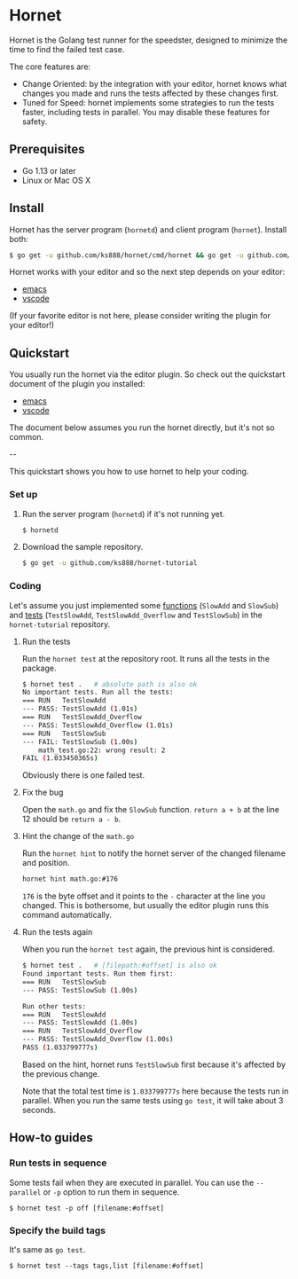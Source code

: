 # Hornet

Hornet is the Golang test runner for the speedster, designed to minimize the time to find the failed test case.

The core features are:
* Change Oriented: by the integration with your editor, hornet knows what changes you made and runs the tests affected by these changes first.
* Tuned for Speed: hornet implements some strategies to run the tests faster, including tests in parallel. You may disable these features for safety.

## Prerequisites

* Go 1.13 or later
* Linux or Mac OS X

## Install

Hornet has the server program (`hornetd`) and client program (`hornet`). Install both:

```sh
$ go get -u github.com/ks888/hornet/cmd/hornet && go get -u github.com/ks888/hornet/cmd/hornetd
```

Hornet works with your editor and so the next step depends on your editor:
* [emacs]()
* [vscode]()

(If your favorite editor is not here, please consider writing the plugin for your editor!)

## Quickstart

You usually run the hornet via the editor plugin. So check out the quickstart document of the plugin you installed:
* [emacs]()
* [vscode]()

The document below assumes you run the hornet directly, but it's not so common.

--

This quickstart shows you how to use hornet to help your coding.

### Set up

1. Run the server program (`hornetd`) if it's not running yet.

   ```sh
   $ hornetd
   ```

2. Download the sample repository.

   ```sh
   $ go get -u github.com/ks888/hornet-tutorial
   ```

### Coding

Let's assume you just implemented some [functions](https://github.com/ks888/hornet-tutorial/blob/master/math.go) (`SlowAdd` and `SlowSub`) and [tests](https://github.com/ks888/hornet-tutorial/blob/master/math_test.go) (`TestSlowAdd`, `TestSlowAdd_Overflow` and `TestSlowSub`) in the `hornet-tutorial` repository.

1. Run the tests

   Run the `hornet test` at the repository root. It runs all the tests in the package.

   ```sh
   $ hornet test .   # absolute path is also ok
   No important tests. Run all the tests:
   === RUN   TestSlowAdd
   --- PASS: TestSlowAdd (1.01s)
   === RUN   TestSlowAdd_Overflow
   --- PASS: TestSlowAdd_Overflow (1.01s)
   === RUN   TestSlowSub
   --- FAIL: TestSlowSub (1.00s)
       math_test.go:22: wrong result: 2
   FAIL (1.033450365s)
   ```

   Obviously there is one failed test.

2. Fix the bug

   Open the `math.go` and fix the `SlowSub` function. `return a + b` at the line 12 should be `return a - b`.

3. Hint the change of the `math.go`

   Run the `hornet hint` to notify the hornet server of the changed filename and position.

   ```sh
   hornet hint math.go:#176
   ```

   `176` is the byte offset and it points to the `-` character at the line you changed. This is bothersome, but usually the editor plugin runs this command automatically.

4. Run the tests again

   When you run the `hornet test` again, the previous hint is considered.

   ```sh
   $ hornet test .   # [filepath:#offset] is also ok
   Found important tests. Run them first:
   === RUN   TestSlowSub
   --- PASS: TestSlowSub (1.00s)

   Run other tests:
   === RUN   TestSlowAdd
   --- PASS: TestSlowAdd (1.00s)
   === RUN   TestSlowAdd_Overflow
   --- PASS: TestSlowAdd_Overflow (1.00s)
   PASS (1.033799777s)
   ```

   Based on the hint, hornet runs `TestSlowSub` first because it's affected by the previous change.

   Note that the total test time is `1.033799777s` here because the tests run in parallel. When you run the same tests using `go test`, it will take about 3 seconds.

## How-to guides

### Run tests in sequence

Some tests fail when they are executed in parallel. You can use the `--parallel` or `-p` option to run them in sequence.

```
$ hornet test -p off [filename:#offset]
```

### Specify the build tags

It's same as `go test`.

```
$ hornet test --tags tags,list [filename:#offset]
```

